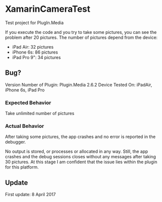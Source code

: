 # XamarinCameraTest
Test project for PlugIn.Media

If you execute the code and you try to take some pictures, you can see the problem after 20 pictures. The number of pictures depend from the device:

- iPad Air: 32 pictures
- iPhone 6s: 86 pictures
- iPad Pro 9": 34 pictures

## Bug?

Version Number of Plugin: Plugin.Media 2.6.2
Device Tested On: iPadAir, iPhone 6s, iPad Pro

### Expected Behavior

Take unlimited number of pictures

### Actual Behavior

After taking some pictures, the app crashes and no error is reported in the debugger.

No output is stored, or processes or allocated in any way. Still, the app crashes and the debug sessions closes without any messages after taking 30 pictures. At this stage I am confident that the issue lies within the plugin for this platform.

## Update
First update: 8 April 2017
